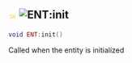 ## ![shared](../../.gitbook/assets/shared.png) ![ENT](./readme/ent "mention"):init

```lua
void ENT:init()
```

Called when the entity is initialized
